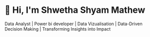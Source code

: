 # 👋 Hi, I'm Shwetha Shyam Mathew  
Data Analyst | Power bi developer | Data Vizualisation | Data-Driven Decision Making | Transforming Insights into Impact  

